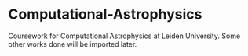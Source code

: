 # Computational-Astrophysics
Coursework for Computational Astrophysics at Leiden University. Some other works done will be imported later. 

